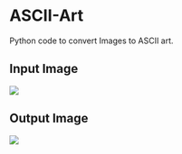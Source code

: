 # ASCII-Art
Python code to convert Images to ASCII art.





## Input Image
<img src="https://raw.githubusercontent.com/akashraj97/ASCII-Art/master/dog.png">


## Output Image

<img src="https://raw.githubusercontent.com/akashraj97/ASCII-Art/master/ascii_art.jpeg">
